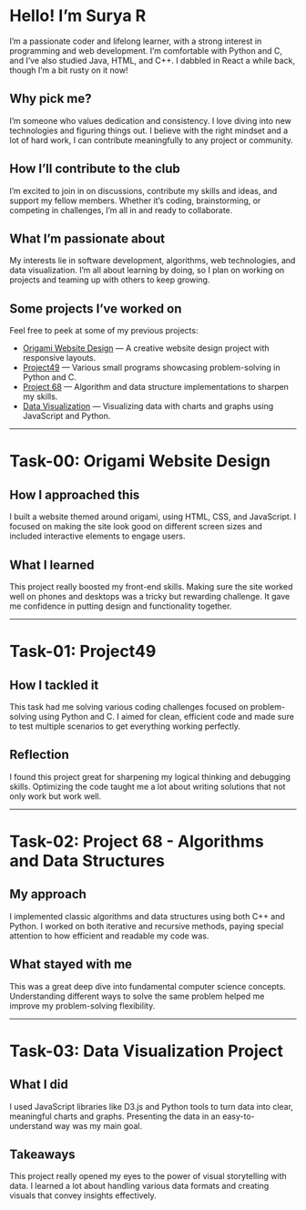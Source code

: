 # Hello! I’m Surya R

I’m a passionate coder and lifelong learner, with a strong interest in programming and web development. I’m comfortable with Python and C, and I’ve also studied Java, HTML, and C++. I dabbled in React a while back, though I’m a bit rusty on it now!

## Why pick me?

I’m someone who values dedication and consistency. I love diving into new technologies and figuring things out. I believe with the right mindset and a lot of hard work, I can contribute meaningfully to any project or community.

## How I’ll contribute to the club

I’m excited to join in on discussions, contribute my skills and ideas, and support my fellow members. Whether it’s coding, brainstorming, or competing in challenges, I’m all in and ready to collaborate.

## What I’m passionate about

My interests lie in software development, algorithms, web technologies, and data visualization. I’m all about learning by doing, so I plan on working on projects and teaming up with others to keep growing.

## Some projects I’ve worked on

Feel free to peek at some of my previous projects:

- [Origami Website Design](https://github.com/suryar2006/PRO-C52-DESIGN-ORIGAMI-WEBSITE---2) — A creative website design project with responsive layouts.
- [Project49](https://github.com/suryar2006/Project49) — Various small programs showcasing problem-solving in Python and C.
- [Project 68](https://github.com/suryar2006/Project-68) — Algorithm and data structure implementations to sharpen my skills.
- [Data Visualization](https://github.com/suryar2006/PRO-C103-DATA-VISUALISATION) — Visualizing data with charts and graphs using JavaScript and Python.

---

# Task-00: Origami Website Design

## How I approached this

I built a website themed around origami, using HTML, CSS, and JavaScript. I focused on making the site look good on different screen sizes and included interactive elements to engage users.

## What I learned

This project really boosted my front-end skills. Making sure the site worked well on phones and desktops was a tricky but rewarding challenge. It gave me confidence in putting design and functionality together.

---

# Task-01: Project49

## How I tackled it

This task had me solving various coding challenges focused on problem-solving using Python and C. I aimed for clean, efficient code and made sure to test multiple scenarios to get everything working perfectly.

## Reflection

I found this project great for sharpening my logical thinking and debugging skills. Optimizing the code taught me a lot about writing solutions that not only work but work well.

---

# Task-02: Project 68 - Algorithms and Data Structures

## My approach

I implemented classic algorithms and data structures using both C++ and Python. I worked on both iterative and recursive methods, paying special attention to how efficient and readable my code was.

## What stayed with me

This was a great deep dive into fundamental computer science concepts. Understanding different ways to solve the same problem helped me improve my problem-solving flexibility.

---

# Task-03: Data Visualization Project

## What I did

I used JavaScript libraries like D3.js and Python tools to turn data into clear, meaningful charts and graphs. Presenting the data in an easy-to-understand way was my main goal.

## Takeaways

This project really opened my eyes to the power of visual storytelling with data. I learned a lot about handling various data formats and creating visuals that convey insights effectively.
